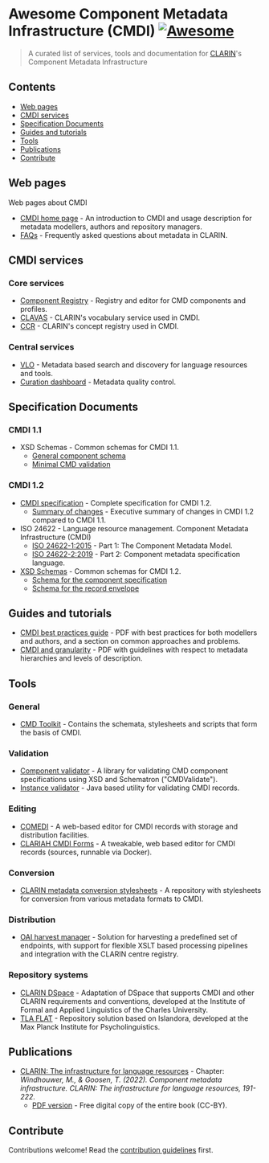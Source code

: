 # Awesome Component Metadata Infrastructure (CMDI) [![Awesome](https://awesome.re/badge.svg)](https://awesome.re) <!-- omit in toc -->

> A curated list of services, tools and documentation for [CLARIN](https://www.clarin.eu)'s Component Metadata Infrastructure

## Contents <!-- omit in toc -->
- [Web pages](#web-pages)
- [CMDI services](#cmdi-services)
- [Specification Documents](#specification-documents)
- [Guides and tutorials](#guides-and-tutorials)
- [Tools](#tools)
- [Publications](#publications)
- [Contribute](#contribute)

## Web pages
Web pages about CMDI

- [CMDI home page](https://www.clarin.eu/cmdi) - An introduction to CMDI and usage description for metadata modellers, authors and repository managers.
- [FAQs](https://www.clarin.eu/faq-page/267) - Frequently asked questions about metadata in CLARIN.

## CMDI services
### Core services <!-- omit in toc -->
- [Component Registry](https://www.clarin.eu/componentregistry) - Registry and editor for  CMD components and profiles.
- [CLAVAS](https://vocabularies.clarin.eu) - CLARIN's vocabulary service used in CMDI.
- [CCR](https://concepts.clarin.eu) - CLARIN's concept registry used in CMDI.

### Central services <!-- omit in toc -->
- [VLO](https://vlo.clarin.eu) - Metadata based search and discovery for language resources and tools.
- [Curation dashboard](https://curation.clarin.eu) - Metadata quality control.

## Specification Documents
### CMDI 1.1 <!-- omit in toc -->
- XSD Schemas - Common schemas for CMDI 1.1.
  - [General component schema](https://infra.clarin.eu/cmd/general-component-schema.xsd)
  - [Minimal CMD validation](https://infra.clarin.eu/cmd/xsd/minimal-cmdi.xsd)

### CMDI 1.2 <!-- omit in toc -->
- [CMDI specification](https://www.clarin.eu/cmdi1.2-specification) - Complete specification for CMDI 1.2.
  - [Summary of changes](https://office.clarin.eu/v/CE-2014-0318-CMDI_1_2-executive_summary.pdf) - Executive summary of changes in CMDI 1.2 compared to CMDI 1.1.
- ISO 24622 - Language resource management.
Component Metadata Infrastructure (CMDI)
  - [ISO 24622-1:2015](https://www.iso.org/standard/37336.html) - Part 1: The Component Metadata Model.
  - [ISO 24622-2:2019](https://www.iso.org/standard/64579.html) - Part 2: Component metadata specification language.
- [XSD Schemas](https://infra.clarin.eu/CMDI/1.2/xsd/) - Common schemas for CMDI 1.2.
  - [Schema for the component specification](https://infra.clarin.eu/CMDI/1.2/xsd/cmd-component.xsd)
  - [Schema for the record envelope](https://infra.clarin.eu/CMDI/1.2/xsd/cmd-envelop.xsd)

## Guides and tutorials
- [CMDI best practices guide](https://www.clarin.eu/content/cmdi-best-practices-guide) - PDF with best practices for both modellers and authors, and a section on common approaches and problems.
- [CMDI and granularity](https://www.clarin.eu/sites/default/files/AP3-007-CMDI_and_granularity.pdf) - PDF with guidelines with respect to metadata hierarchies and levels of description.

## Tools
### General <!-- omit in toc -->
- [CMD Toolkit](https://github.com/clarin-eric/cmdi-toolkit/) - Contains the schemata, stylesheets and scripts that form the basis of CMDI.

### Validation <!-- omit in toc -->
- [Component validator](https://github.com/clarin-eric/cmd-validate) - A library for validating CMD component specifications using XSD and Schematron ("CMDValidate").
- [Instance validator](https://github.com/clarin-eric/cmdi-instance-validator) - Java based utility for validating CMDI records.

### Editing <!-- omit in toc -->
- [COMEDI](https://clarino.uib.no/comedi/) - A web-based editor for CMDI records with storage and distribution facilities.
- [CLARIAH CMDI Forms](https://github.com/knaw-huc/clariah-cmdi-forms) - A tweakable, web based editor for CMDI records (sources, runnable via Docker).

### Conversion <!-- omit in toc -->
- [CLARIN metadata conversion stylesheets](https://github.com/clarin-eric/metadata-conversion/) - A repository with stylesheets for conversion from various metadata formats to CMDI.

### Distribution <!-- omit in toc -->
- [OAI harvest manager](https://github.com/clarin-eric/oai-harvest-manager) - Solution for harvesting a predefined set of endpoints, with support for flexible XSLT based processing pipelines and integration with the CLARIN centre registry.

### Repository systems <!-- omit in toc -->
- [CLARIN DSpace](https://github.com/ufal/clarin-dspace) - Adaptation of DSpace that supports CMDI and other CLARIN requirements and conventions, developed at the Institute of Formal and Applied Linguistics of the Charles University.
- [TLA FLAT](https://github.com/TLA-FLAT) - Repository solution based on Islandora, developed at the Max Planck Institute for Psycholinguistics.

## Publications
- [CLARIN: The infrastructure for language resources](https://www.degruyter.com/document/doi/10.1515/9783110767377/html) - Chapter: _Windhouwer, M., & Goosen, T. (2022). Component metadata infrastructure. CLARIN: The infrastructure for language resources, 191-222._
  - [PDF version](https://www.degruyter.com/document/doi/10.1515/9783110767377/pdf) - Free digital copy of the entire book (CC-BY).

## Contribute

Contributions welcome! Read the [contribution guidelines](contributing.md) first.
